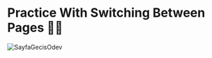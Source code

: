 # Practice With Switching Between Pages 🦸🏻
![SayfaGecisOdev](https://user-images.githubusercontent.com/47380312/104713888-89b29f00-5735-11eb-8d85-ebeea018e788.gif)
